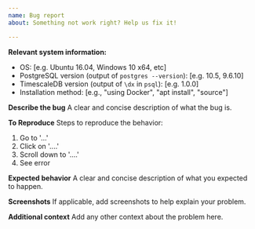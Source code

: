 ```yaml
---
name: Bug report
about: Something not work right? Help us fix it!

---
```


**Relevant system information:**
 - OS: [e.g. Ubuntu 16.04, Windows 10 x64, etc]
 - PostgreSQL version (output of `postgres --version`): [e.g. 10.5, 9.6.10]
 - TimescaleDB version (output of `\dx` in `psql`): [e.g. 1.0.0]
 - Installation method: [e.g., "using Docker", "apt install", "source"]

**Describe the bug**
A clear and concise description of what the bug is.

**To Reproduce**
Steps to reproduce the behavior:
1. Go to '...'
2. Click on '....'
3. Scroll down to '....'
4. See error

**Expected behavior**
A clear and concise description of what you expected to happen.

**Screenshots**
If applicable, add screenshots to help explain your problem.

**Additional context**
Add any other context about the problem here.

